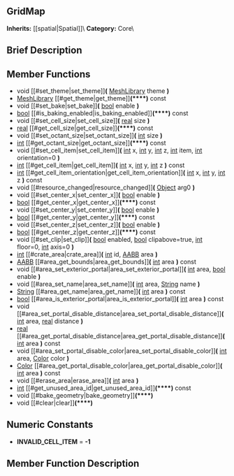 ##  GridMap  
**Inherits:** [[spatial|Spatial]]\\
**Category:** Core\\
##  Brief Description  

##  Member Functions 
  * void [[#set_theme|set_theme]]**(** [MeshLibrary](class_meshlibrary) theme **)**
  * [MeshLibrary](class_meshlibrary) [[#get_theme|get_theme]]**(****)** const
  * void [[#set_bake|set_bake]]**(** [bool](class_bool) enable **)**
  * [bool](class_bool) [[#is_baking_enabled|is_baking_enabled]]**(****)** const
  * void [[#set_cell_size|set_cell_size]]**(** [real](class_real) size **)**
  * [real](class_real) [[#get_cell_size|get_cell_size]]**(****)** const
  * void [[#set_octant_size|set_octant_size]]**(** [int](class_int) size **)**
  * [int](class_int) [[#get_octant_size|get_octant_size]]**(****)** const
  * void [[#set_cell_item|set_cell_item]]**(** [int](class_int) x, [int](class_int) y, [int](class_int) z, [int](class_int) item, [int](class_int) orientation=0 **)**
  * [int](class_int) [[#get_cell_item|get_cell_item]]**(** [int](class_int) x, [int](class_int) y, [int](class_int) z **)** const
  * [int](class_int) [[#get_cell_item_orientation|get_cell_item_orientation]]**(** [int](class_int) x, [int](class_int) y, [int](class_int) z **)** const
  * void [[#resource_changed|resource_changed]]**(** [Object](class_object) arg0 **)**
  * void [[#set_center_x|set_center_x]]**(** [bool](class_bool) enable **)**
  * [bool](class_bool) [[#get_center_x|get_center_x]]**(****)** const
  * void [[#set_center_y|set_center_y]]**(** [bool](class_bool) enable **)**
  * [bool](class_bool) [[#get_center_y|get_center_y]]**(****)** const
  * void [[#set_center_z|set_center_z]]**(** [bool](class_bool) enable **)**
  * [bool](class_bool) [[#get_center_z|get_center_z]]**(****)** const
  * void [[#set_clip|set_clip]]**(** [bool](class_bool) enabled, [bool](class_bool) clipabove=true, [int](class_int) floor=0, [int](class_int) axis=0 **)**
  * [int](class_int) [[#crate_area|crate_area]]**(** [int](class_int) id, [AABB](class_aabb) area **)**
  * [AABB](class_aabb) [[#area_get_bounds|area_get_bounds]]**(** [int](class_int) area **)** const
  * void [[#area_set_exterior_portal|area_set_exterior_portal]]**(** [int](class_int) area, [bool](class_bool) enable **)**
  * void [[#area_set_name|area_set_name]]**(** [int](class_int) area, [String](class_string) name **)**
  * [String](class_string) [[#area_get_name|area_get_name]]**(** [int](class_int) area **)** const
  * [bool](class_bool) [[#area_is_exterior_portal|area_is_exterior_portal]]**(** [int](class_int) area **)** const
  * void [[#area_set_portal_disable_distance|area_set_portal_disable_distance]]**(** [int](class_int) area, [real](class_real) distance **)**
  * [real](class_real) [[#area_get_portal_disable_distance|area_get_portal_disable_distance]]**(** [int](class_int) area **)** const
  * void [[#area_set_portal_disable_color|area_set_portal_disable_color]]**(** [int](class_int) area, [Color](class_color) color **)**
  * [Color](class_color) [[#area_get_portal_disable_color|area_get_portal_disable_color]]**(** [int](class_int) area **)** const
  * void [[#erase_area|erase_area]]**(** [int](class_int) area **)**
  * [int](class_int) [[#get_unused_area_id|get_unused_area_id]]**(****)** const
  * void [[#bake_geometry|bake_geometry]]**(****)**
  * void [[#clear|clear]]**(****)**
##  Numeric Constants  
  * **INVALID_CELL_ITEM** = **-1**
##  Member Function Description  
